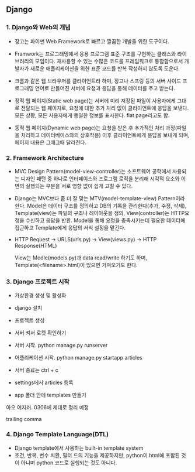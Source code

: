 ## Django

### 1. Django와 Web의 개념

- 장고는 파이썬 Web Framework로 빠르고 깔끔한 개발을 위한 도구이다.
- Framwork는 프로그래밍에서 응용 프로그램 표준 구조를 구현하는 클래스와 라이브러리의 모임이다. 재사용할 수 있는 수많은 코드를 프레임워크로 통합함으로서 개발자가 새로운 애플리케이션을 위한 표준 코드를 반복 작성하지 않도록 도운다.



- 크롬과 같은 웹 브라우저를 클라이언트라 하며, 장고나 스프링 등의 서버 사이드 프로그래밍 언어로 만들어진 서버에 요청과 응답을 통해 데이터를 주고 받는다.
- 정적 웹 페이지(Static web page)는 서버에 미리 저장된 파일이 사용자에게 그대로 전달되는 웹 페이지로, 요청에 대한 추가 처리 없이 클라이언트에 응답을 보낸다. 모든 상황, 모든 사용자에게 동일한 정보를 표시한다. flat page라고도 함.
- 동적 웹 페이지(Dynamic web page)는 요청을 받은 후 추가적인 처리 과정(파일을 처리하고 데이터베이스와의 상호작용) 이후 클라이언트에게 응답을 보내게 되며, 페이지 내용은 그때그때 달라진다.



### 2. Framework Architecture

- MVC Design Pattern(model-view-controller)는 소프트웨어 공학에서 사용되는 디자인 패턴 중 하나로 인터페이스와 프로그램 로직을 분리해 시각적 요소와 이면의 실행되는 부분을 서로 영향 없이 쉽게 고칠 수 있다.
- Django는 MVC보다 좀 더 잘 맞는 MTV(model-template-view) Pattern이라 한다. Model은 데이터 구조를 정의하고 DB의 기록을 관리한다(추가, 수정, 삭제), Template(view)는 파일의 구조나 레이아웃을 정의, View(controller)는 HTTP요청을 수신하고 응답을 반환. Model을 통해 요청을 충족시키는데 필요한 데이터에 접근하고 Template에게 응답의 서식 설정을 맡긴다.



- HTTP Request -> URLS(urls.py) -> View(views.py) -> HTTP Response(HTML)

  View는 Modle(models.py)과 data read/write 하기도 하며, Template(<filename\>.html)이 있으면 가져오기도 한다.



### 3. Django 프로젝트 시작

- 가상환경 생성 및 활성화
- django 설치
- 프로젝트 생성
- 서버 켜서 로켓 확인하기



- 서버 시작. python manage.py runserver
- 어플리케이션 시작. python manage.py startapp articles
- 서버 종료는 ctrl + c



- settings에서 articles 등록
- app 폴더 안에 templates 만들기

아오 어지러. 0306에 제대로 정리 예정



trailing comma



### 4. Django Template Language(DTL)

- Django template에서 사용하는 built-in template system
- 조건, 반복, 변수 치환, 필터 드의 기능을 제공하지만, python이 html에 포함된 것이 아니며 python 코드로 실행되는 것도 아니다.